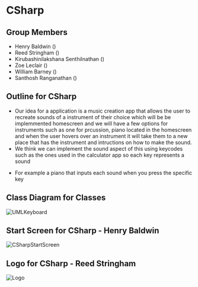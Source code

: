 # CSharp

## Group Members
* Henry Baldwin ()
* Reed Stringham () 
* Kirubashinilakshana Senthilnathan ()
* Zoe Leclair ()
* William Barney ()
* Santhosh Ranganathan ()


## Outline for CSharp
* Our idea for a application is a music creation app that allows the user to recreate sounds of a instrument of their choice which will be be implemmented homescreen and we will have a few options for instruments such as one for prcussion, piano located in the homescreen and when the user hovers over an instrument it will take them to a new place that has the instrument and intructions on how to make the sound.
* We think we can implement the sound aspect of this using keycodes such as the ones used in the calculator app so each key represents a sound
- For example a piano that inputs each sound when you press the specific key

## Class Diagram for Classes
![UMLKeyboard](https://github.com/HenryBald/CSharp/blob/main/assets/Screenshot%202025-03-23%20161837.png)

## Start Screen for CSharp - Henry Baldwin
![CSharpStartScreen](https://github.com/HenryBald/CSharp/blob/a7152459e2e43bdc11a03afaa5825a4dd274490f/assets/CSharpStartScreen.png)

## Logo for CSharp - Reed Stringham
![Logo](https://github.com/HenryBald/CSharp/blob/c3a433bb44157a078d1488f17fed2252079a3146/assets/cSharpLogo.png)
